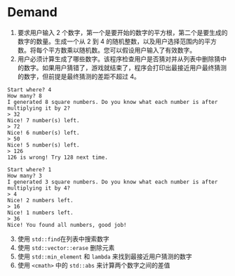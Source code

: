 # Demand
1. 要求用户输入 2 个数字，第一个是要开始的数字的平方根，第二个是要生成的数字的数量。生成一个从 2 到 4 的随机整数，以及用户选择范围内的平方数。将每个平方数乘以随机数。您可以假设用户输入了有效数字。
2. 用户必须计算生成了哪些数字。该程序检查用户是否猜对并从列表中删除猜中的数字。如果用户猜错了，游戏就结束了，程序会打印出最接近用户最终猜测的数字，但前提是最终猜测的差距不超过 4。
```
Start where? 4
How many? 8
I generated 8 square numbers. Do you know what each number is after multiplying it by 2?
> 32
Nice! 7 number(s) left.
> 72
Nice! 6 number(s) left.
> 50
Nice! 5 number(s) left.
> 126
126 is wrong! Try 128 next time.
```
```
Start where? 1
How many? 3
I generated 3 square numbers. Do you know what each number is after multiplying it by 4?
> 4
Nice! 2 numbers left.
> 16
Nice! 1 numbers left.
> 36
Nice! You found all numbers, good job!
```
3. 使用 `std::find`在列表中搜索数字
4. 使用 `std::vector::erase` 删除元素
5. 使用 `std::min_element` 和 `lambda` 来找到最接近用户猜测的数字
6. 使用 `<cmath>` 中的 `std::abs` 来计算两个数字之间的差值